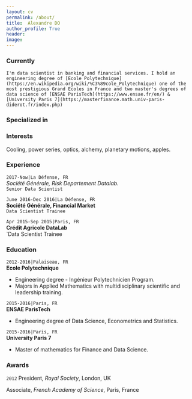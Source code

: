 ```yaml
---
layout: cv
permalink: /about/
title:  Alexandre DO
author_profile: True
header:
image:
---
```



### Currently
`I'm data scientist in banking and financial services. I hold an engineering degree of [Ecole Polytechnique](https://en.wikipedia.org/wiki/%C3%89cole_Polytechnique) one of the most prestigious Grand Ecoles in France and two master's degrees of data science of [ENSAE ParisTech](https://www.ensae.fr/en/) & [University Paris 7](https://masterfinance.math.univ-paris-diderot.fr/index.php)` 

### Specialized in



### Interests

Cooling, power series, optics, alchemy, planetary motions, apples.

### Experience
`2017-Now|La Défense, FR`  
    _Société Générale, Risk Departement Datalab._  
   `Senior Data Scientist`  
   
`June 2016-Dec 2016|La Défense, FR`  
    __Société Générale, Financial Market__  
   `Data Scientist Trainee`  

`Apr 2015-Sep 2015|Paris, FR`  
    **Crédit Agricole  DataLab**  
   `Data Scientist Trainee     


### Education

`2012-2016|Palaiseau, FR`  
__Ecole Polytechnique__

- Engineering degree - Ingénieur Polytechnicien Program. 
- Majors in Applied Mathematics with multidisciplinary scientific and leadership training. 

`2015-2016|Paris, FR`  
__ENSAE ParisTech__

- Engineering degree of Data Science, Econometrics and Statistics. 

`2015-2016|Paris, FR `  
__University Paris 7__
- Master of mathematics for Finance and Data Science. 

### Awards

`2012`
President, *Royal Society*, London, UK

Associate, *French Academy of Science*, Paris, France



<!-- ### Footer
Last updated: May 2013 -->


